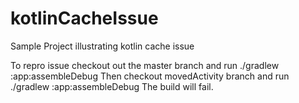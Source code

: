 # kotlinCacheIssue
Sample Project illustrating kotlin cache issue

To repro issue checkout out the master branch and run 
./gradlew :app:assembleDebug
Then checkout movedActivity branch and run
./gradlew :app:assembleDebug
The build will fail.

